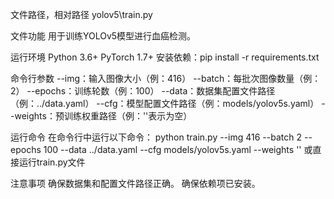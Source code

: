 文件路径，相对路径
yolov5\train.py

文件功能
用于训练YOLOv5模型进行血癌检测。

运行环境
Python 3.6+
PyTorch 1.7+
安装依赖：pip install -r requirements.txt

命令行参数
--img：输入图像大小（例：416）
--batch：每批次图像数量（例：2）
--epochs：训练轮数（例：100）
--data：数据集配置文件路径（例：../data.yaml）
--cfg：模型配置文件路径（例：models/yolov5s.yaml）
--weights：预训练权重路径（例：''表示为空）

运行命令
在命令行中运行以下命令：
python train.py --img 416 --batch 2 --epochs 100 --data ../data.yaml --cfg models/yolov5s.yaml --weights ''
或直接运行train.py文件

注意事项
确保数据集和配置文件路径正确。
确保依赖项已安装。
